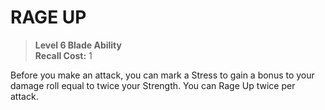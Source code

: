 # RAGE UP

> **Level 6 Blade Ability**  
> **Recall Cost:** 1

Before you make an attack, you can mark a Stress to gain a bonus to your damage roll equal to twice your Strength. You can Rage Up twice per attack.